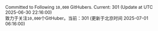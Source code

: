 Committed to Following `10,000` GitHubers. Current: <!-- FOLLOWING_COUNT -->301<!-- FOLLOWING_COUNT --> (Update at UTC <!-- LAST_UPDATED -->2025-06-30 22:16:00<!-- LAST_UPDATED -->)<br>
致力于关注`10,000`个GitHuber。当前：<!-- FOLLOWING_COUNT -->301<!-- FOLLOWING_COUNT --> (更新于北京时间 <!-- LAST_UPDATED_CST -->2025-07-01 06:16:00<!-- LAST_UPDATED_CST -->)
